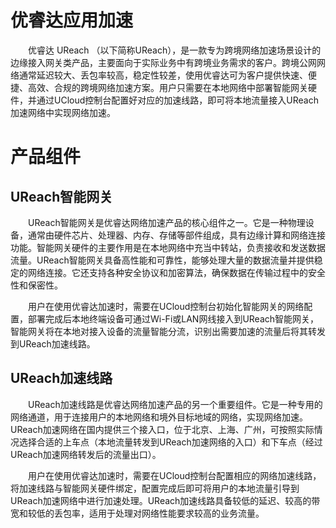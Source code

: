 # 优睿达应用加速

&emsp;&emsp;优睿达 UReach （以下简称UReach），是一款专为跨境网络加速场景设计的边缘接入网关类产品，主要面向于实际业务中有跨境业务需求的客户。跨境公网网络通常延迟较大、丢包率较高，稳定性较差，使用优睿达可为客户提供快速、便捷、高效、合规的跨境网络加速方案。用户只需要在本地网络中部署智能网关硬件，并通过UCloud控制台配置好对应的加速线路，即可将本地流量接入UReach加速网络中实现网络加速。

# 产品组件

## **UReach智能网关**

&emsp;&emsp;UReach智能网关是优睿达网络加速产品的核心组件之一。它是一种物理设备，通常由硬件芯片、处理器、内存、存储等部件组成，具有边缘计算和网络连接功能。智能网关硬件的主要作用是在本地网络中充当中转站，负责接收和发送数据流量。UReach智能网关具备高性能和可靠性，能够处理大量的数据流量并提供稳定的网络连接。它还支持各种安全协议和加密算法，确保数据在传输过程中的安全性和保密性。

&emsp;&emsp;用户在使用优睿达加速时，需要在UCloud控制台初始化智能网关的网络配置，部署完成后本地终端设备可通过Wi-Fi或LAN网线接入到UReach智能网关，智能网关将在本地对接入设备的流量智能分流，识别出需要加速的流量后将其转发到UReach加速线路。

## **UReach加速线路**

&emsp;&emsp;UReach加速线路是优睿达网络加速产品的另一个重要组件。它是一种专用的网络通道，用于连接用户的本地网络和境外目标地域的网络，实现网络加速。UReach加速网络在国内提供三个接入口，位于北京、上海、广州，可按照实际情况选择合适的上车点（本地流量转发到UReach加速网络的入口）和下车点（经过UReach加速网络转发后的流量出口）。

&emsp;&emsp;用户在使用优睿达加速时，需要在UCloud控制台配置相应的网络加速线路，将加速线路与智能网关硬件绑定，配置完成后即可将用户的本地流量引导到UReach加速网络中进行加速处理。UReach加速线路具备较低的延迟、较高的带宽和较低的丢包率，适用于处理对网络性能要求较高的业务流量。